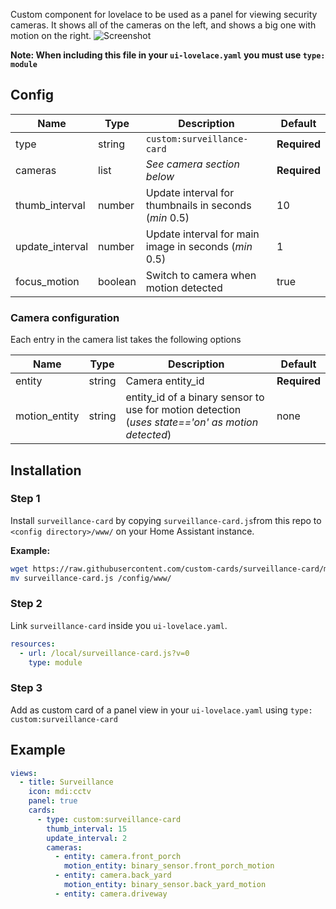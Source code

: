 Custom component for lovelace to be used as a panel for viewing security cameras. It shows all of the cameras on the left, and shows a big one with motion on the right.
![Screenshot](/surveillancecard.png)


**Note: When including this file in your `ui-lovelace.yaml` you must use `type: module`**

## Config

| Name | Type | Description | Default
| ---- | ---- | ----------- | -------
| type | string | `custom:surveillance-card` | **Required**
| cameras | list | _See camera section below_ | **Required**
| thumb_interval | number | Update interval for thumbnails in seconds (_min_ 0.5) | 10
| update_interval | number | Update interval for main image in seconds (_min_ 0.5) | 1
| focus_motion | boolean | Switch to camera when motion detected | true

### Camera configuration

Each entry in the camera list takes the following options

| Name | Type | Description | Default
| ---- | ---- | ----------- | -------
| entity | string | Camera entity_id | **Required**
| motion_entity | string | entity_id of a binary sensor to use for motion detection (_uses state=='on' as motion detected_) | none

## Installation

### Step 1

Install `surveillance-card` by copying `surveillance-card.js`from this repo to `<config directory>/www/` on your Home Assistant instance.

**Example:**

```bash
wget https://raw.githubusercontent.com/custom-cards/surveillance-card/master/surveillance-card.js
mv surveillance-card.js /config/www/
```

### Step 2

Link `surveillance-card` inside you `ui-lovelace.yaml`.

```yaml
resources:
  - url: /local/surveillance-card.js?v=0
    type: module
```

### Step 3

Add as custom card of a panel view in your `ui-lovelace.yaml` using `type: custom:surveillance-card`

## Example
```yaml
views:
  - title: Surveillance
    icon: mdi:cctv
    panel: true
    cards:
      - type: custom:surveillance-card
        thumb_interval: 15
        update_interval: 2
        cameras:
          - entity: camera.front_porch
            motion_entity: binary_sensor.front_porch_motion
          - entity: camera.back_yard
            motion_entity: binary_sensor.back_yard_motion
          - entity: camera.driveway
```

